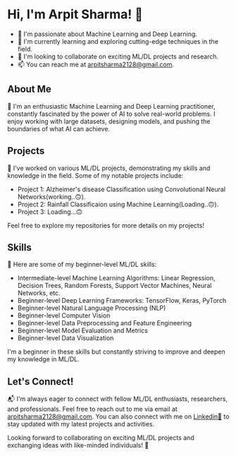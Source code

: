 # Hi, I'm Arpit Sharma! 👋

- 🤖 I'm passionate about Machine Learning and Deep Learning.
- 🌱 I'm currently learning and exploring cutting-edge techniques in the field.
- 🤝 I'm looking to collaborate on exciting ML/DL projects and research.
- 📫 You can reach me at arpitsharma2128@gmail.com.

## About Me

🤖 I'm an enthusiastic Machine Learning and Deep Learning practitioner, constantly fascinated by the power of AI to solve real-world problems. I enjoy working with large datasets, designing models, and pushing the boundaries of what AI can achieve.

## Projects

🚀 I've worked on various ML/DL projects, demonstrating my skills and knowledge in the field. Some of my notable projects include:

- Project 1: Alzheimer's disease Classification using Convolutional Neural Networks(working..🙃).
- Project 2: Rainfall Classificaion using Machine Learning(Loading..🙃).
- Project 3: Loading...🙃 
 
Feel free to explore my repositories for more details on my projects!

## Skills

🔧 Here are some of my beginner-level ML/DL skills:

- Intermediate-level Machine Learning Algorithms: Linear Regression, Decision Trees, Random Forests, Support Vector Machines, Neural Networks, etc.
- Beginner-level Deep Learning Frameworks: TensorFlow, Keras, PyTorch
- Beginner-level Natural Language Processing (NLP)
- Beginner-level Computer Vision
- Beginner-level Data Preprocessing and Feature Engineering
- Beginner-level Model Evaluation and Metrics
- Beginner-level Data Visualization

I'm a beginner in these skills but constantly striving to improve and deepen my knowledge in ML/DL.


## Let's Connect!

📬 I'm always eager to connect with fellow ML/DL enthusiasts, researchers, and professionals. Feel free to reach out to me via email at arpitsharma2128@gmail.com. You can also connect with me on [Linkedin🎃](https://www.linkedin.com/in/arpit-sharma-b3a565222/) to stay updated with my latest projects and activities.

Looking forward to collaborating on exciting ML/DL projects and exchanging ideas with like-minded individuals! 🤝

